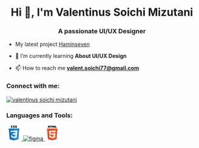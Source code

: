 <h1 align="center">Hi 👋, I'm Valentinus Soichi Mizutani</h1>
<h3 align="center">A passionate UI/UX Designer</h3>

- My latest project [Haminseven](https://github.com/ValentinusSoichi/Haminseven)

- 🌱 I’m currently learning **About UI/UX Design**

- 📫 How to reach me **valent.soichi77@gmail.com**

<h3 align="left">Connect with me:</h3>
<p align="left">
<a href="https://linkedin.com/in/valentinus soichi mizutani" target="blank"><img align="center" src="https://raw.githubusercontent.com/rahuldkjain/github-profile-readme-generator/master/src/images/icons/Social/linked-in-alt.svg" alt="valentinus soichi mizutani" height="30" width="40" /></a>
</p>

<h3 align="left">Languages and Tools:</h3>
<p align="left"> <a href="https://www.w3schools.com/css/" target="_blank" rel="noreferrer"> <img src="https://raw.githubusercontent.com/devicons/devicon/master/icons/css3/css3-original-wordmark.svg" alt="css3" width="40" height="40"/> </a> <a href="https://www.figma.com/" target="_blank" rel="noreferrer"> <img src="https://www.vectorlogo.zone/logos/figma/figma-icon.svg" alt="figma" width="40" height="40"/> </a> <a href="https://www.w3.org/html/" target="_blank" rel="noreferrer"> <img src="https://raw.githubusercontent.com/devicons/devicon/master/icons/html5/html5-original-wordmark.svg" alt="html5" width="40" height="40"/> </a> </p>
